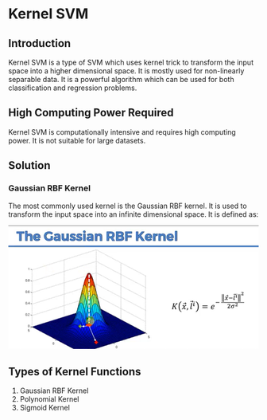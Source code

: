 # Kernel SVM

## Introduction

Kernel SVM is a type of SVM which uses kernel trick to transform the input space into a higher dimensional space. It is mostly used for non-linearly separable data. It is a powerful algorithm which can be used for both classification and regression problems.

## High Computing Power Required

Kernel SVM is computationally intensive and requires high computing power. It is not suitable for large datasets.

## Solution

### Gaussian RBF Kernel

The most commonly used kernel is the Gaussian RBF kernel. It is used to transform the input space into an infinite dimensional space. It is defined as:

![alt text](image.png)

## Types of Kernel Functions

1. Gaussian RBF Kernel
2. Polynomial Kernel
3. Sigmoid Kernel

